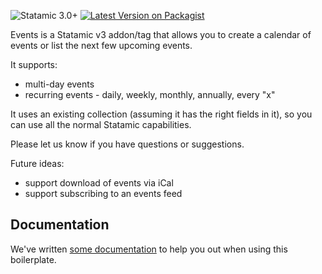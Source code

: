 ![Statamic 3.0+](https://img.shields.io/badge/Statamic-3.0+-FF269E?style=for-the-badge&link=https://statamic.com)
[![Latest Version on Packagist](https://img.shields.io/packagist/v/transformstudios/events?style=flat-square)](https://packagist.org/packages/transformstudios/events)

Events is a Statamic v3 addon/tag that allows you to create a calendar of events or list the next few upcoming events.

It supports:

* multi-day events
* recurring events - daily, weekly, monthly, annually, every "x"

It uses an existing collection (assuming it has the right fields in it), so you can use all the normal Statamic capabilities.

Please let us know if you have questions or suggestions.

Future ideas:

* support download of events via iCal
* support subscribing to an events feed

## Documentation

We've written [some documentation](https://statamic.com/addons/transform/events/docs) to help you out when using this boilerplate.
